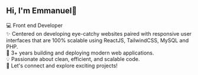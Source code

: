 ## Hi, I'm Emmanuel👋

💻 Front end Developer <br />
✨ Centered on developing eye-catchy websites paired with responsive user interfaces that are 100% scalable using ReactJS, TailwindCSS, MySQL and PHP. <br />
🚀 3+ years building and deploying modern web applications. <br />
💡 Passionate about clean, efficient, and scalable code. <br />
🔗 Let's connect and explore exciting projects!
